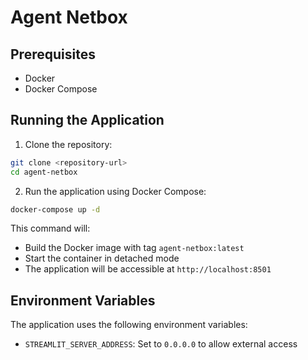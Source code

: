 # Agent Netbox

## Prerequisites
- Docker
- Docker Compose

## Running the Application

1. Clone the repository:
```bash
git clone <repository-url>
cd agent-netbox
```

2. Run the application using Docker Compose:
```bash
docker-compose up -d
```

This command will:
- Build the Docker image with tag `agent-netbox:latest`
- Start the container in detached mode
- The application will be accessible at `http://localhost:8501`

## Environment Variables
The application uses the following environment variables:
- `STREAMLIT_SERVER_ADDRESS`: Set to `0.0.0.0` to allow external access 